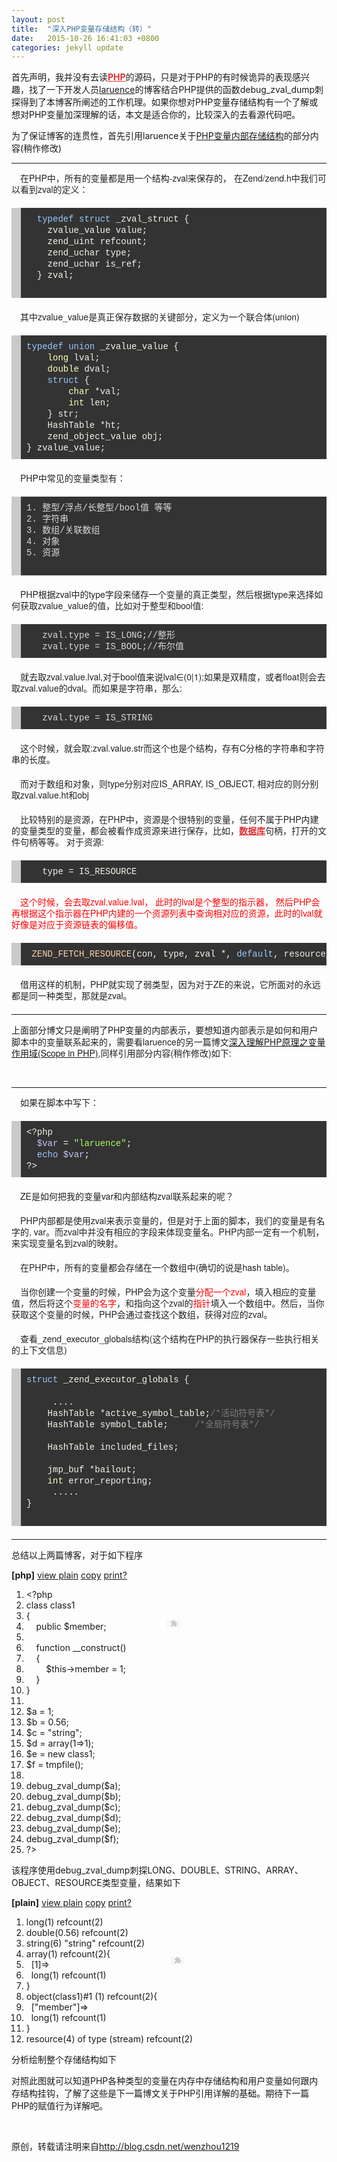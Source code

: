 ```yaml
---
layout: post
title:  "深入PHP变量存储结构（转）"
date:   2015-10-26 16:41:03 +0800
categories: jekyll update
---
```




<div id="article_content" class="article_content">

<p>首先声明，我并没有去读<a href="http://lib.csdn.net/base/36" class="replace_word" title="PHP知识库" target="_blank" style="color:#df3434; font-weight:bold;">PHP</a>的源码，只是对于PHP的有时候诡异的表现感兴趣，找了一下开发人员<a target="_blank" href="http://http://www.laruence.com/">laruence</a>的博客结合PHP提供的函数debug_zval_dump刺探得到了本博客所阐述的工作机理。如果你想对PHP变量存储结构有一个了解或想对PHP变量加深理解的话，本文是适合你的，比较深入的去看源代码吧。</p>
<p>为了保证博客的连贯性，首先引用laruence关于<a target="_blank" href="http://http://www.laruence.com/2008/08/22/412.html">PHP变量内部存储结构</a>的部分内容(稍作修改)</p>
<p></p>
<hr>
<p></p>
<p style="margin-top:0px; margin-bottom:1.5em; padding-top:0px; padding-bottom:0px; border:0px; font-family:'Helvetica Neue',Helvetica,Arial,sans-serif; vertical-align:baseline; text-indent:1em; color:rgb(34,34,34); line-height:18px">
在PHP中，所有的变量都是用一个结构-zval来保存的， 在Zend/zend.h中我们可以看到zval的定义：</p>
<pre name="code" class="sh_cpp sh_sourceCode" linenum="off" style="margin-top: 1.5em; margin-bottom: 1.5em; padding: 9px; border-width: 0px 0px 0px 15px; border-left-style: solid; border-left-color: rgb(201, 201, 201); font-family: Monaco, Consolas, Courier, monospace; vertical-align: baseline; line-height: 18px; background-color: rgb(51, 51, 51); color: rgb(246, 243, 232); overflow-x: auto;"><ol style="margin: 0px; padding: 0px; border: 0px; font-style: inherit; font-family: inherit; vertical-align: baseline; list-style-type: none;"><li style="margin: 0px; padding: 0px; border: 0px; font-style: inherit; font-family: inherit; vertical-align: baseline;">&nbsp;&nbsp;<span class="sh_keyword" style="margin: 0px; padding: 0px; border: 0px; font-family: inherit; vertical-align: baseline; color: rgb(150, 203, 254);">typedef</span> <span class="sh_keyword" style="margin: 0px; padding: 0px; border: 0px; font-family: inherit; vertical-align: baseline; color: rgb(150, 203, 254);">struct</span><span class="sh_normal" style="margin: 0px; padding: 0px; border: 0px; font-style: inherit; font-family: inherit; vertical-align: baseline;"> </span><span class="sh_classname" style="margin: 0px; padding: 0px; border: 0px; font-style: inherit; font-family: inherit; vertical-align: baseline;">_zval_struct</span> <span class="sh_cbracket" style="margin: 0px; padding: 0px; border: 0px; font-style: inherit; font-family: inherit; vertical-align: baseline;">{</span></li><li style="margin: 0px; padding: 0px; border: 0px; font-style: inherit; font-family: inherit; vertical-align: baseline;">&nbsp;&nbsp;&nbsp;&nbsp;<span class="sh_usertype" style="margin: 0px; padding: 0px; border: 0px; font-style: inherit; font-family: inherit; vertical-align: baseline;">zvalue_value</span><span class="sh_normal" style="margin: 0px; padding: 0px; border: 0px; font-style: inherit; font-family: inherit; vertical-align: baseline;"> </span>value<span class="sh_symbol" style="margin: 0px; padding: 0px; border: 0px; font-style: inherit; font-family: inherit; vertical-align: baseline;">;</span></li><li style="margin: 0px; padding: 0px; border: 0px; font-style: inherit; font-family: inherit; vertical-align: baseline;">&nbsp;&nbsp;&nbsp;&nbsp;<span class="sh_usertype" style="margin: 0px; padding: 0px; border: 0px; font-style: inherit; font-family: inherit; vertical-align: baseline;">zend_uint</span><span class="sh_normal" style="margin: 0px; padding: 0px; border: 0px; font-style: inherit; font-family: inherit; vertical-align: baseline;"> </span>refcount<span class="sh_symbol" style="margin: 0px; padding: 0px; border: 0px; font-style: inherit; font-family: inherit; vertical-align: baseline;">;</span></li><li style="margin: 0px; padding: 0px; border: 0px; font-style: inherit; font-family: inherit; vertical-align: baseline;">&nbsp;&nbsp;&nbsp;&nbsp;<span class="sh_usertype" style="margin: 0px; padding: 0px; border: 0px; font-style: inherit; font-family: inherit; vertical-align: baseline;">zend_uchar</span><span class="sh_normal" style="margin: 0px; padding: 0px; border: 0px; font-style: inherit; font-family: inherit; vertical-align: baseline;"> </span>type<span class="sh_symbol" style="margin: 0px; padding: 0px; border: 0px; font-style: inherit; font-family: inherit; vertical-align: baseline;">;</span></li><li style="margin: 0px; padding: 0px; border: 0px; font-style: inherit; font-family: inherit; vertical-align: baseline;">&nbsp;&nbsp;&nbsp;&nbsp;<span class="sh_usertype" style="margin: 0px; padding: 0px; border: 0px; font-style: inherit; font-family: inherit; vertical-align: baseline;">zend_uchar</span><span class="sh_normal" style="margin: 0px; padding: 0px; border: 0px; font-style: inherit; font-family: inherit; vertical-align: baseline;"> </span>is_ref<span class="sh_symbol" style="margin: 0px; padding: 0px; border: 0px; font-style: inherit; font-family: inherit; vertical-align: baseline;">;</span></li><li style="margin: 0px; padding: 0px; border: 0px; font-style: inherit; font-family: inherit; vertical-align: baseline;">&nbsp;&nbsp;<span class="sh_cbracket" style="margin: 0px; padding: 0px; border: 0px; font-style: inherit; font-family: inherit; vertical-align: baseline;">}</span> zval<span class="sh_symbol" style="margin: 0px; padding: 0px; border: 0px; font-style: inherit; font-family: inherit; vertical-align: baseline;">;</span></li><li style="margin: 0px; padding: 0px; border: 0px; font-style: inherit; font-family: inherit; vertical-align: baseline;">&nbsp;</li></ol></pre>
<p style="margin-top:0px; margin-bottom:1.5em; padding-top:0px; padding-bottom:0px; border:0px; font-family:'Helvetica Neue',Helvetica,Arial,sans-serif; vertical-align:baseline; text-indent:1em; color:rgb(34,34,34); line-height:18px">
其中zvalue_value是真正保存数据的关键部分，定义为一个联合体(union)</p>
<pre name="code" class="sh_cpp sh_sourceCode" linenum="off" style="margin-top: 1.5em; margin-bottom: 1.5em; padding: 9px; border-width: 0px 0px 0px 15px; border-left-style: solid; border-left-color: rgb(201, 201, 201); font-family: Monaco, Consolas, Courier, monospace; vertical-align: baseline; line-height: 18px; background-color: rgb(51, 51, 51); color: rgb(246, 243, 232); overflow-x: auto;"><ol style="margin: 0px; padding: 0px; border: 0px; font-style: inherit; font-family: inherit; vertical-align: baseline; list-style-type: none;"><li style="margin: 0px; padding: 0px; border: 0px; font-style: inherit; font-family: inherit; vertical-align: baseline;"><span class="sh_keyword" style="margin: 0px; padding: 0px; border: 0px; font-family: inherit; vertical-align: baseline; color: rgb(150, 203, 254);">typedef</span> <span class="sh_keyword" style="margin: 0px; padding: 0px; border: 0px; font-family: inherit; vertical-align: baseline; color: rgb(150, 203, 254);">union</span> _zvalue_value <span class="sh_cbracket" style="margin: 0px; padding: 0px; border: 0px; font-style: inherit; font-family: inherit; vertical-align: baseline;">{</span></li><li style="margin: 0px; padding: 0px; border: 0px; font-style: inherit; font-family: inherit; vertical-align: baseline;">&nbsp;&nbsp;&nbsp;&nbsp;<span class="sh_type" style="margin: 0px; padding: 0px; border: 0px; font-family: inherit; vertical-align: baseline; color: rgb(255, 255, 182);">long</span> lval<span class="sh_symbol" style="margin: 0px; padding: 0px; border: 0px; font-style: inherit; font-family: inherit; vertical-align: baseline;">;</span></li><li style="margin: 0px; padding: 0px; border: 0px; font-style: inherit; font-family: inherit; vertical-align: baseline;">&nbsp;&nbsp;&nbsp;&nbsp;<span class="sh_type" style="margin: 0px; padding: 0px; border: 0px; font-family: inherit; vertical-align: baseline; color: rgb(255, 255, 182);">double</span> dval<span class="sh_symbol" style="margin: 0px; padding: 0px; border: 0px; font-style: inherit; font-family: inherit; vertical-align: baseline;">;</span></li><li style="margin: 0px; padding: 0px; border: 0px; font-style: inherit; font-family: inherit; vertical-align: baseline;">&nbsp;&nbsp;&nbsp;&nbsp;<span class="sh_keyword" style="margin: 0px; padding: 0px; border: 0px; font-family: inherit; vertical-align: baseline; color: rgb(150, 203, 254);">struct</span> <span class="sh_cbracket" style="margin: 0px; padding: 0px; border: 0px; font-style: inherit; font-family: inherit; vertical-align: baseline;">{</span></li><li style="margin: 0px; padding: 0px; border: 0px; font-style: inherit; font-family: inherit; vertical-align: baseline;">&nbsp;&nbsp;&nbsp;&nbsp;&nbsp;&nbsp;&nbsp;&nbsp;<span class="sh_type" style="margin: 0px; padding: 0px; border: 0px; font-family: inherit; vertical-align: baseline; color: rgb(255, 255, 182);">char</span> <span class="sh_symbol" style="margin: 0px; padding: 0px; border: 0px; font-style: inherit; font-family: inherit; vertical-align: baseline;">*</span>val<span class="sh_symbol" style="margin: 0px; padding: 0px; border: 0px; font-style: inherit; font-family: inherit; vertical-align: baseline;">;</span></li><li style="margin: 0px; padding: 0px; border: 0px; font-style: inherit; font-family: inherit; vertical-align: baseline;">&nbsp;&nbsp;&nbsp;&nbsp;&nbsp;&nbsp;&nbsp;&nbsp;<span class="sh_type" style="margin: 0px; padding: 0px; border: 0px; font-family: inherit; vertical-align: baseline; color: rgb(255, 255, 182);">int</span> len<span class="sh_symbol" style="margin: 0px; padding: 0px; border: 0px; font-style: inherit; font-family: inherit; vertical-align: baseline;">;</span></li><li style="margin: 0px; padding: 0px; border: 0px; font-style: inherit; font-family: inherit; vertical-align: baseline;">&nbsp;&nbsp;&nbsp;&nbsp;<span class="sh_cbracket" style="margin: 0px; padding: 0px; border: 0px; font-style: inherit; font-family: inherit; vertical-align: baseline;">}</span> str<span class="sh_symbol" style="margin: 0px; padding: 0px; border: 0px; font-style: inherit; font-family: inherit; vertical-align: baseline;">;</span></li><li style="margin: 0px; padding: 0px; border: 0px; font-style: inherit; font-family: inherit; vertical-align: baseline;">&nbsp;&nbsp;&nbsp;&nbsp;<span class="sh_usertype" style="margin: 0px; padding: 0px; border: 0px; font-style: inherit; font-family: inherit; vertical-align: baseline;">HashTable</span><span class="sh_normal" style="margin: 0px; padding: 0px; border: 0px; font-style: inherit; font-family: inherit; vertical-align: baseline;"> </span><span class="sh_symbol" style="margin: 0px; padding: 0px; border: 0px; font-style: inherit; font-family: inherit; vertical-align: baseline;">*</span>ht<span class="sh_symbol" style="margin: 0px; padding: 0px; border: 0px; font-style: inherit; font-family: inherit; vertical-align: baseline;">;</span></li><li style="margin: 0px; padding: 0px; border: 0px; font-style: inherit; font-family: inherit; vertical-align: baseline;">&nbsp;&nbsp;&nbsp;&nbsp;<span class="sh_usertype" style="margin: 0px; padding: 0px; border: 0px; font-style: inherit; font-family: inherit; vertical-align: baseline;">zend_object_value</span><span class="sh_normal" style="margin: 0px; padding: 0px; border: 0px; font-style: inherit; font-family: inherit; vertical-align: baseline;"> </span>obj<span class="sh_symbol" style="margin: 0px; padding: 0px; border: 0px; font-style: inherit; font-family: inherit; vertical-align: baseline;">;</span></li><li style="margin: 0px; padding: 0px; border: 0px; font-style: inherit; font-family: inherit; vertical-align: baseline;"><span class="sh_cbracket" style="margin: 0px; padding: 0px; border: 0px; font-style: inherit; font-family: inherit; vertical-align: baseline;">}</span> zvalue_value<span class="sh_symbol" style="margin: 0px; padding: 0px; border: 0px; font-style: inherit; font-family: inherit; vertical-align: baseline;">;</span></li></ol></pre>
<p style="margin-top:0px; margin-bottom:1.5em; padding-top:0px; padding-bottom:0px; border:0px; font-family:'Helvetica Neue',Helvetica,Arial,sans-serif; vertical-align:baseline; text-indent:1em; color:rgb(34,34,34); line-height:18px">
PHP中常见的变量类型有：</p>
<pre name="code" class="sh_shell" linenum="off" style="margin-top: 1.5em; margin-bottom: 1.5em; padding: 9px; border-width: 0px 0px 0px 15px; border-left-style: solid; border-left-color: rgb(201, 201, 201); font-family: Monaco, Consolas, Courier, monospace; vertical-align: baseline; line-height: 18px; background-color: rgb(51, 51, 51); color: rgb(217, 217, 217); overflow-x: auto;"><ol style="margin: 0px; padding: 0px; border: 0px; font-style: inherit; font-family: inherit; vertical-align: baseline; list-style-type: none;"><li style="margin: 0px; padding: 0px; border: 0px; font-style: inherit; font-family: inherit; vertical-align: baseline;">1. 整型/浮点/长整型/bool值 等等</li><li style="margin: 0px; padding: 0px; border: 0px; font-style: inherit; font-family: inherit; vertical-align: baseline;">2. 字符串</li><li style="margin: 0px; padding: 0px; border: 0px; font-style: inherit; font-family: inherit; vertical-align: baseline;">3. 数组/关联数组</li><li style="margin: 0px; padding: 0px; border: 0px; font-style: inherit; font-family: inherit; vertical-align: baseline;">4. 对象</li><li style="margin: 0px; padding: 0px; border: 0px; font-style: inherit; font-family: inherit; vertical-align: baseline;">5. 资源</li><li style="margin: 0px; padding: 0px; border: 0px; font-style: inherit; font-family: inherit; vertical-align: baseline;">&nbsp;</li></ol></pre>
<p style="margin-top:0px; margin-bottom:1.5em; padding-top:0px; padding-bottom:0px; border:0px; font-family:'Helvetica Neue',Helvetica,Arial,sans-serif; vertical-align:baseline; text-indent:1em; color:rgb(34,34,34); line-height:18px">
PHP根据zval中的type字段来储存一个变量的真正类型，然后根据type来选择如何获取zvalue_value的值，比如对于整型和bool值:</p>
<pre name="code" class="sh_shell" linenum="off" style="margin-top: 1.5em; margin-bottom: 1.5em; padding: 9px; border-width: 0px 0px 0px 15px; border-left-style: solid; border-left-color: rgb(201, 201, 201); font-family: Monaco, Consolas, Courier, monospace; vertical-align: baseline; line-height: 18px; background-color: rgb(51, 51, 51); color: rgb(217, 217, 217); overflow-x: auto;"><ol style="margin: 0px; padding: 0px; border: 0px; font-style: inherit; font-family: inherit; vertical-align: baseline; list-style-type: none;"><li style="margin: 0px; padding: 0px; border: 0px; font-style: inherit; font-family: inherit; vertical-align: baseline;">&nbsp;&nbsp;&nbsp;zval.type = IS_LONG;//整形</li><li style="margin: 0px; padding: 0px; border: 0px; font-style: inherit; font-family: inherit; vertical-align: baseline;">&nbsp;&nbsp;&nbsp;zval.type = IS_BOOL;//布尔值</li></ol></pre>
<p style="margin-top:0px; margin-bottom:1.5em; padding-top:0px; padding-bottom:0px; border:0px; font-family:'Helvetica Neue',Helvetica,Arial,sans-serif; vertical-align:baseline; text-indent:1em; color:rgb(34,34,34); line-height:18px">
就去取zval.value.lval,对于bool值来说lval∈(0|1);如果是双精度，或者float则会去取zval.value的dval。而如果是字符串，那么:</p>
<pre name="code" class="sh_shell" linenum="off" style="margin-top: 1.5em; margin-bottom: 1.5em; padding: 9px; border-width: 0px 0px 0px 15px; border-left-style: solid; border-left-color: rgb(201, 201, 201); font-family: Monaco, Consolas, Courier, monospace; vertical-align: baseline; line-height: 18px; background-color: rgb(51, 51, 51); color: rgb(217, 217, 217); overflow-x: auto;"><ol style="margin: 0px; padding: 0px; border: 0px; font-style: inherit; font-family: inherit; vertical-align: baseline; list-style-type: none;"><li style="margin: 0px; padding: 0px; border: 0px; font-style: inherit; font-family: inherit; vertical-align: baseline;">&nbsp;&nbsp;&nbsp;zval.type = IS_STRING</li></ol></pre>
<p style="margin-top:0px; margin-bottom:1.5em; padding-top:0px; padding-bottom:0px; border:0px; font-family:'Helvetica Neue',Helvetica,Arial,sans-serif; vertical-align:baseline; text-indent:1em; color:rgb(34,34,34); line-height:18px">
这个时候，就会取:zval.value.str而这个也是个结构，存有C分格的字符串和字符串的长度。</p>
<p style="margin-top:0px; margin-bottom:1.5em; padding-top:0px; padding-bottom:0px; border:0px; font-family:'Helvetica Neue',Helvetica,Arial,sans-serif; vertical-align:baseline; text-indent:1em; color:rgb(34,34,34); line-height:18px">
<span style="text-indent:1em">而对于数组和对象，则type分别对应IS_ARRAY, IS_OBJECT, 相对应的则分别取zval.value.ht和obj</span></p>
<p style="margin-top:0px; margin-bottom:1.5em; padding-top:0px; padding-bottom:0px; border:0px; font-family:'Helvetica Neue',Helvetica,Arial,sans-serif; vertical-align:baseline; text-indent:1em; color:rgb(34,34,34); line-height:18px">
比较特别的是资源，在PHP中，资源是个很特别的变量，任何不属于PHP内建的变量类型的变量，都会被看作成资源来进行保存，比如，<a href="http://lib.csdn.net/base/14" class="replace_word" title="MySQL知识库" target="_blank" style="color:#df3434; font-weight:bold;">数据库</a>句柄，打开的文件句柄等等。 对于资源:</p>
<pre name="code" class="sh_php sh_sourceCode" linenum="off" style="margin-top: 1.5em; margin-bottom: 1.5em; padding: 9px; border-width: 0px 0px 0px 15px; border-left-style: solid; border-left-color: rgb(201, 201, 201); font-family: Monaco, Consolas, Courier, monospace; vertical-align: baseline; line-height: 18px; background-color: rgb(51, 51, 51); color: rgb(246, 243, 232); overflow-x: auto;"><ol style="margin: 0px; padding: 0px; border: 0px; font-style: inherit; font-family: inherit; vertical-align: baseline; list-style-type: none;"><li style="margin: 0px; padding: 0px; border: 0px; font-style: inherit; font-family: inherit; vertical-align: baseline;">&nbsp;&nbsp;&nbsp;type <span class="sh_symbol" style="margin: 0px; padding: 0px; border: 0px; font-style: inherit; font-family: inherit; vertical-align: baseline;">=</span> IS_RESOURCE</li></ol></pre>
<p style="margin-top:0px; margin-bottom:1.5em; padding-top:0px; padding-bottom:0px; border:0px; font-family:'Helvetica Neue',Helvetica,Arial,sans-serif; vertical-align:baseline; text-indent:1em; line-height:18px">
<span style="color:#ff0000">这个时候，会去取zval.value.lval， 此时的lval是个整型的指示器， 然后PHP会再根据这个指示器在PHP内建的一个资源列表中查询相对应的资源，此时的lval就好像是对应于资源链表的偏移值。</span></p>
<pre name="code" class="sh_php sh_sourceCode" linenum="off" style="margin-top: 1.5em; margin-bottom: 1.5em; padding: 9px; border-width: 0px 0px 0px 15px; border-left-style: solid; border-left-color: rgb(201, 201, 201); font-family: Monaco, Consolas, Courier, monospace; vertical-align: baseline; line-height: 18px; background-color: rgb(51, 51, 51); color: rgb(246, 243, 232); overflow-x: auto;"><ol style="margin: 0px; padding: 0px; border: 0px; font-style: inherit; font-family: inherit; vertical-align: baseline; list-style-type: none;"><li style="margin: 0px; padding: 0px; border: 0px; font-style: inherit; font-family: inherit; vertical-align: baseline;">&nbsp;<span class="sh_function" style="margin: 0px; padding: 0px; border: 0px; font-family: inherit; vertical-align: baseline; color: rgb(255, 210, 167);">ZEND_FETCH_RESOURCE</span><span class="sh_symbol" style="margin: 0px; padding: 0px; border: 0px; font-style: inherit; font-family: inherit; vertical-align: baseline;">(</span>con<span class="sh_symbol" style="margin: 0px; padding: 0px; border: 0px; font-style: inherit; font-family: inherit; vertical-align: baseline;">,</span> type<span class="sh_symbol" style="margin: 0px; padding: 0px; border: 0px; font-style: inherit; font-family: inherit; vertical-align: baseline;">,</span> zval <span class="sh_symbol" style="margin: 0px; padding: 0px; border: 0px; font-style: inherit; font-family: inherit; vertical-align: baseline;">*,</span> <span class="sh_keyword" style="margin: 0px; padding: 0px; border: 0px; font-family: inherit; vertical-align: baseline; color: rgb(150, 203, 254);">default</span><span class="sh_symbol" style="margin: 0px; padding: 0px; border: 0px; font-style: inherit; font-family: inherit; vertical-align: baseline;">,</span> resource_name<span class="sh_symbol" style="margin: 0px; padding: 0px; border: 0px; font-style: inherit; font-family: inherit; vertical-align: baseline;">,</span> resource_type<span class="sh_symbol" style="margin: 0px; padding: 0px; border: 0px; font-style: inherit; font-family: inherit; vertical-align: baseline;">);</span></li></ol></pre>
<p style="margin-top:0px; margin-bottom:1.5em; padding-top:0px; padding-bottom:0px; border:0px; font-family:'Helvetica Neue',Helvetica,Arial,sans-serif; vertical-align:baseline; text-indent:1em; color:rgb(34,34,34); line-height:18px">
借用这样的机制，PHP就实现了弱类型，因为对于ZE的来说，它所面对的永远都是同一种类型，那就是zval。</p>
<hr>
<p>上面部分博文只是阐明了PHP变量的内部表示，要想知道<span style="color:rgb(34,34,34); font-family:'Helvetica Neue',Helvetica,Arial,sans-serif; line-height:18px; text-indent:12px">内部表示是如何和用户脚本中的变量联系起来的，需要看laruence的另一篇博文<a target="_blank" href="http://http://www.laruence.com/2008/08/26/463.html">深入理解PHP原理之变量作用域(Scope
 in PHP)</a>,同样引用部分内容(稍作修改)如下</span><span style="color:rgb(34,34,34); font-family:'Helvetica Neue',Helvetica,Arial,sans-serif; line-height:18px; text-indent:12px">:</span></p>
<p><span style="color:rgb(34,34,34); font-family:'Helvetica Neue',Helvetica,Arial,sans-serif; line-height:18px; text-indent:12px"><br>
</span></p>
<span style="color:rgb(34,34,34); font-family:'Helvetica Neue',Helvetica,Arial,sans-serif; line-height:18px"></span>
<hr>
<p style="margin-top:0px; margin-bottom:1.5em; padding-top:0px; padding-bottom:0px; border:0px; font-family:'Helvetica Neue',Helvetica,Arial,sans-serif; vertical-align:baseline; text-indent:1em; color:rgb(34,34,34); line-height:18px">
如果在脚本中写下：</p>
<pre name="code" class="sh_php sh_sourceCode" linenum="off" style="margin-top: 1.5em; margin-bottom: 1.5em; padding: 9px; border-width: 0px 0px 0px 15px; border-left-style: solid; border-left-color: rgb(201, 201, 201); font-family: Monaco, Consolas, Courier, monospace; vertical-align: baseline; line-height: 18px; background-color: rgb(51, 51, 51); color: rgb(246, 243, 232); overflow-x: auto;"><ol style="margin: 0px; padding: 0px; border: 0px; font-style: inherit; font-family: inherit; vertical-align: baseline; list-style-type: none;"><li style="margin: 0px; padding: 0px; border: 0px; font-style: inherit; font-family: inherit; vertical-align: baseline;"><span class="sh_symbol" style="margin: 0px; padding: 0px; border: 0px; font-style: inherit; font-family: inherit; vertical-align: baseline;">&lt;?php</span></li><li style="margin: 0px; padding: 0px; border: 0px; font-style: inherit; font-family: inherit; vertical-align: baseline;">&nbsp;&nbsp;<span class="sh_variable" style="margin: 0px; padding: 0px; border: 0px; font-family: inherit; vertical-align: baseline; color: rgb(198, 197, 254);">$var</span> <span class="sh_symbol" style="margin: 0px; padding: 0px; border: 0px; font-style: inherit; font-family: inherit; vertical-align: baseline;">=</span> <span class="sh_string" style="margin: 0px; padding: 0px; border: 0px; font-family: inherit; vertical-align: baseline; color: rgb(168, 255, 96);">"laruence"</span><span class="sh_symbol" style="margin: 0px; padding: 0px; border: 0px; font-style: inherit; font-family: inherit; vertical-align: baseline;">;</span></li><li style="margin: 0px; padding: 0px; border: 0px; font-style: inherit; font-family: inherit; vertical-align: baseline;">&nbsp;&nbsp;<span class="sh_keyword" style="margin: 0px; padding: 0px; border: 0px; font-family: inherit; vertical-align: baseline; color: rgb(150, 203, 254);">echo</span> <span class="sh_variable" style="margin: 0px; padding: 0px; border: 0px; font-family: inherit; vertical-align: baseline; color: rgb(198, 197, 254);">$var</span><span class="sh_symbol" style="margin: 0px; padding: 0px; border: 0px; font-style: inherit; font-family: inherit; vertical-align: baseline;">;</span></li><li style="margin: 0px; padding: 0px; border: 0px; font-style: inherit; font-family: inherit; vertical-align: baseline;"><span class="sh_symbol" style="margin: 0px; padding: 0px; border: 0px; font-style: inherit; font-family: inherit; vertical-align: baseline;">?&gt;</span></li></ol></pre>
<p style="margin-top:0px; margin-bottom:1.5em; padding-top:0px; padding-bottom:0px; border:0px; font-family:'Helvetica Neue',Helvetica,Arial,sans-serif; vertical-align:baseline; text-indent:1em; color:rgb(34,34,34); line-height:18px">
ZE是如何把我的变量var和内部结构zval联系起来的呢？</p>
<p style="margin-top:0px; margin-bottom:1.5em; padding-top:0px; padding-bottom:0px; border:0px; font-family:'Helvetica Neue',Helvetica,Arial,sans-serif; vertical-align:baseline; text-indent:1em; color:rgb(34,34,34); line-height:18px">
PHP内部都是使用zval来表示变量的，但是对于上面的脚本，我们的变量是有名字的, var。而zval中并没有相应的字段来体现变量名。PHP内部一定有一个机制，来实现变量名到zval的映射。</p>
<p style="margin-top:0px; margin-bottom:1.5em; padding-top:0px; padding-bottom:0px; border:0px; font-family:'Helvetica Neue',Helvetica,Arial,sans-serif; vertical-align:baseline; text-indent:1em; color:rgb(34,34,34); line-height:18px">
在PHP中，所有的变量都会存储在一个数组中(确切的说是hash table)。</p>
<p style="margin-top:0px; margin-bottom:1.5em; padding-top:0px; padding-bottom:0px; border:0px; font-family:'Helvetica Neue',Helvetica,Arial,sans-serif; vertical-align:baseline; text-indent:1em; line-height:18px">
<span style="color:rgb(34,34,34)">当你创建一个变量的时候，PHP会为这个变量</span><span style="color:#ff0000">分配一个zval</span><span style="color:rgb(34,34,34)">，填入相应的变量值，然后将这个</span><span style="color:#ff0000">变量的名字</span><span style="color:rgb(34,34,34)">，和指向这个zval的</span><span style="color:#ff0000">指针</span><span style="color:#222222">填入一个数组中。然后，当你获取这个变量的时候，PHP会通过查找这个数组，获得对应的zval。</span></p>
<p style="margin-top:0px; margin-bottom:1.5em; padding-top:0px; padding-bottom:0px; border:0px; font-family:'Helvetica Neue',Helvetica,Arial,sans-serif; vertical-align:baseline; text-indent:1em; color:rgb(34,34,34); line-height:18px">
查看_zend_executor_globals结构(这个结构在PHP的执行器保存一些执行相关的上下文信息)</p>
<pre name="code" class="sh_cpp sh_sourceCode" linenum="off" style="margin-top: 1.5em; margin-bottom: 1.5em; padding: 9px; border-width: 0px 0px 0px 15px; border-left-style: solid; border-left-color: rgb(201, 201, 201); font-family: Monaco, Consolas, Courier, monospace; vertical-align: baseline; line-height: 18px; background-color: rgb(51, 51, 51); color: rgb(246, 243, 232); overflow-x: auto;"><ol style="margin: 0px; padding: 0px; border: 0px; font-style: inherit; font-family: inherit; vertical-align: baseline; list-style-type: none;"><li style="margin: 0px; padding: 0px; border: 0px; font-style: inherit; font-family: inherit; vertical-align: baseline;"><span class="sh_keyword" style="margin: 0px; padding: 0px; border: 0px; font-family: inherit; vertical-align: baseline; color: rgb(150, 203, 254);">struct</span><span class="sh_normal" style="margin: 0px; padding: 0px; border: 0px; font-style: inherit; font-family: inherit; vertical-align: baseline;"> </span><span class="sh_classname" style="margin: 0px; padding: 0px; border: 0px; font-style: inherit; font-family: inherit; vertical-align: baseline;">_zend_executor_globals</span> <span class="sh_cbracket" style="margin: 0px; padding: 0px; border: 0px; font-style: inherit; font-family: inherit; vertical-align: baseline;">{</span></li><li style="margin: 0px; padding: 0px; border: 0px; font-style: inherit; font-family: inherit; vertical-align: baseline;">&nbsp;</li><li style="margin: 0px; padding: 0px; border: 0px; font-style: inherit; font-family: inherit; vertical-align: baseline;">&nbsp;&nbsp;&nbsp;&nbsp;&nbsp;<span class="sh_symbol" style="margin: 0px; padding: 0px; border: 0px; font-style: inherit; font-family: inherit; vertical-align: baseline;">....</span></li><li style="margin: 0px; padding: 0px; border: 0px; font-style: inherit; font-family: inherit; vertical-align: baseline;">&nbsp;&nbsp;&nbsp;&nbsp;<span class="sh_usertype" style="margin: 0px; padding: 0px; border: 0px; font-style: inherit; font-family: inherit; vertical-align: baseline;">HashTable</span><span class="sh_normal" style="margin: 0px; padding: 0px; border: 0px; font-style: inherit; font-family: inherit; vertical-align: baseline;"> </span><span class="sh_symbol" style="margin: 0px; padding: 0px; border: 0px; font-style: inherit; font-family: inherit; vertical-align: baseline;">*</span>active_symbol_table<span class="sh_symbol" style="margin: 0px; padding: 0px; border: 0px; font-style: inherit; font-family: inherit; vertical-align: baseline;">;</span><span class="sh_comment" style="margin: 0px; padding: 0px; border: 0px; font-family: inherit; vertical-align: baseline; color: rgb(124, 124, 124);">/*活动符号表*/</span></li><li style="margin: 0px; padding: 0px; border: 0px; font-style: inherit; font-family: inherit; vertical-align: baseline;">&nbsp;&nbsp;&nbsp;&nbsp;<span class="sh_usertype" style="margin: 0px; padding: 0px; border: 0px; font-style: inherit; font-family: inherit; vertical-align: baseline;">HashTable</span><span class="sh_normal" style="margin: 0px; padding: 0px; border: 0px; font-style: inherit; font-family: inherit; vertical-align: baseline;"> </span>symbol_table<span class="sh_symbol" style="margin: 0px; padding: 0px; border: 0px; font-style: inherit; font-family: inherit; vertical-align: baseline;">;</span>     <span class="sh_comment" style="margin: 0px; padding: 0px; border: 0px; font-family: inherit; vertical-align: baseline; color: rgb(124, 124, 124);">/*全局符号表*/</span></li><li style="margin: 0px; padding: 0px; border: 0px; font-style: inherit; font-family: inherit; vertical-align: baseline;">&nbsp;</li><li style="margin: 0px; padding: 0px; border: 0px; font-style: inherit; font-family: inherit; vertical-align: baseline;">&nbsp;&nbsp;&nbsp;&nbsp;<span class="sh_usertype" style="margin: 0px; padding: 0px; border: 0px; font-style: inherit; font-family: inherit; vertical-align: baseline;">HashTable</span><span class="sh_normal" style="margin: 0px; padding: 0px; border: 0px; font-style: inherit; font-family: inherit; vertical-align: baseline;"> </span>included_files<span class="sh_symbol" style="margin: 0px; padding: 0px; border: 0px; font-style: inherit; font-family: inherit; vertical-align: baseline;">;</span>   </li><li style="margin: 0px; padding: 0px; border: 0px; font-style: inherit; font-family: inherit; vertical-align: baseline;">&nbsp;</li><li style="margin: 0px; padding: 0px; border: 0px; font-style: inherit; font-family: inherit; vertical-align: baseline;">&nbsp;&nbsp;&nbsp;&nbsp;<span class="sh_usertype" style="margin: 0px; padding: 0px; border: 0px; font-style: inherit; font-family: inherit; vertical-align: baseline;">jmp_buf</span><span class="sh_normal" style="margin: 0px; padding: 0px; border: 0px; font-style: inherit; font-family: inherit; vertical-align: baseline;"> </span><span class="sh_symbol" style="margin: 0px; padding: 0px; border: 0px; font-style: inherit; font-family: inherit; vertical-align: baseline;">*</span>bailout<span class="sh_symbol" style="margin: 0px; padding: 0px; border: 0px; font-style: inherit; font-family: inherit; vertical-align: baseline;">;</span></li><li style="margin: 0px; padding: 0px; border: 0px; font-style: inherit; font-family: inherit; vertical-align: baseline;">&nbsp;&nbsp;&nbsp;&nbsp;<span class="sh_type" style="margin: 0px; padding: 0px; border: 0px; font-family: inherit; vertical-align: baseline; color: rgb(255, 255, 182);">int</span> error_reporting<span class="sh_symbol" style="margin: 0px; padding: 0px; border: 0px; font-style: inherit; font-family: inherit; vertical-align: baseline;">;</span></li><li style="margin: 0px; padding: 0px; border: 0px; font-style: inherit; font-family: inherit; vertical-align: baseline;">&nbsp;&nbsp;&nbsp;&nbsp;&nbsp;<span class="sh_symbol" style="margin: 0px; padding: 0px; border: 0px; font-style: inherit; font-family: inherit; vertical-align: baseline;">.....</span></li><li style="margin: 0px; padding: 0px; border: 0px; font-style: inherit; font-family: inherit; vertical-align: baseline;"><span class="sh_cbracket" style="margin: 0px; padding: 0px; border: 0px; font-style: inherit; font-family: inherit; vertical-align: baseline;">}</span></li><li style="margin: 0px; padding: 0px; border: 0px; font-style: inherit; font-family: inherit; vertical-align: baseline;">&nbsp;</li></ol></pre>
<hr>
<p>总结以上两篇博客，对于如下程序</p>
<p></p>
<div class="dp-highlighter bg_php"><div class="bar"><div class="tools"><b>[php]</b> <a href="#" class="ViewSource" title="view plain" onclick="dp.sh.Toolbar.Command('ViewSource',this);return false;">view plain</a><span data-mod="popu_168"> <a href="#" class="CopyToClipboard" title="copy" onclick="dp.sh.Toolbar.Command('CopyToClipboard',this);return false;">copy</a><div style="position: absolute; left: 476px; top: 2646px; width: 23px; height: 12px; z-index: 99;"><embed id="ZeroClipboardMovie_1" src="http://static.blog.csdn.net/scripts/ZeroClipboard/ZeroClipboard.swf" loop="false" menu="false" quality="best" bgcolor="#ffffff" name="ZeroClipboardMovie_1" allowscriptaccess="always" allowfullscreen="false" type="application/x-shockwave-flash" pluginspage="http://www.macromedia.com/go/getflashplayer" flashvars="id=1&amp;width=23&amp;height=12" wmode="transparent" width="23" align="middle" height="12"></div></span><span data-mod="popu_169"> <a href="#" class="PrintSource" title="print" onclick="dp.sh.Toolbar.Command('PrintSource',this);return false;">print</a></span><a href="#" class="About" title="?" onclick="dp.sh.Toolbar.Command('About',this);return false;">?</a></div></div><ol start="1" class="dp-c"><li class="alt"><span><span>&lt;?php&nbsp;&nbsp;</span></span></li><li class=""><span><span class="keyword">class</span><span>&nbsp;class1&nbsp;&nbsp;</span></span></li><li class="alt"><span>{&nbsp;&nbsp;</span></li><li class=""><span>&nbsp;&nbsp;&nbsp;&nbsp;<span class="keyword">public</span><span>&nbsp;</span><span class="vars">$member</span><span>;&nbsp;&nbsp;</span></span></li><li class="alt"><span>&nbsp;&nbsp;&nbsp;&nbsp;&nbsp;&nbsp;</span></li><li class=""><span>&nbsp;&nbsp;&nbsp;&nbsp;<span class="keyword">function</span><span>&nbsp;__construct()&nbsp;&nbsp;</span></span></li><li class="alt"><span>&nbsp;&nbsp;&nbsp;&nbsp;{&nbsp;&nbsp;</span></li><li class=""><span>&nbsp;&nbsp;&nbsp;&nbsp;&nbsp;&nbsp;&nbsp;&nbsp;<span class="vars">$this</span><span>-&gt;member&nbsp;=&nbsp;1;&nbsp;&nbsp;</span></span></li><li class="alt"><span>&nbsp;&nbsp;&nbsp;&nbsp;}&nbsp;&nbsp;</span></li><li class=""><span>}&nbsp;&nbsp;</span></li><li class="alt"><span>&nbsp;&nbsp;</span></li><li class=""><span><span class="vars">$a</span><span>&nbsp;=&nbsp;1;&nbsp;&nbsp;</span></span></li><li class="alt"><span><span class="vars">$b</span><span>&nbsp;=&nbsp;0.56;&nbsp;&nbsp;</span></span></li><li class=""><span><span class="vars">$c</span><span>&nbsp;=&nbsp;</span><span class="string">"string"</span><span>;&nbsp;&nbsp;</span></span></li><li class="alt"><span><span class="vars">$d</span><span>&nbsp;=&nbsp;</span><span class="keyword">array</span><span>(1=&gt;1);&nbsp;&nbsp;</span></span></li><li class=""><span><span class="vars">$e</span><span>&nbsp;=&nbsp;</span><span class="keyword">new</span><span>&nbsp;class1;&nbsp;&nbsp;</span></span></li><li class="alt"><span><span class="vars">$f</span><span>&nbsp;=&nbsp;tmpfile();&nbsp;&nbsp;</span></span></li><li class=""><span>&nbsp;&nbsp;</span></li><li class="alt"><span>debug_zval_dump(<span class="vars">$a</span><span>);&nbsp;&nbsp;</span></span></li><li class=""><span>debug_zval_dump(<span class="vars">$b</span><span>);&nbsp;&nbsp;</span></span></li><li class="alt"><span>debug_zval_dump(<span class="vars">$c</span><span>);&nbsp;&nbsp;</span></span></li><li class=""><span>debug_zval_dump(<span class="vars">$d</span><span>);&nbsp;&nbsp;</span></span></li><li class="alt"><span>debug_zval_dump(<span class="vars">$e</span><span>);&nbsp;&nbsp;</span></span></li><li class=""><span>debug_zval_dump(<span class="vars">$f</span><span>);&nbsp;&nbsp;</span></span></li><li class="alt"><span>?&gt;&nbsp;&nbsp;</span></li></ol><div class="save_code tracking-ad" data-mod="popu_249" style="display: none;"><a href="javascript:;" target="_blank"><img src="http://static.blog.csdn.net/images/save_snippets.png"></a></div></div><pre name="code" class="php" style="display: none;">&lt;?php
class class1
{
	public $member;
	
	function __construct()
	{
		$this-&gt;member = 1;
	}
}

$a = 1;
$b = 0.56;
$c = "string";
$d = array(1=&gt;1);
$e = new class1;
$f = tmpfile();

debug_zval_dump($a);
debug_zval_dump($b);
debug_zval_dump($c);
debug_zval_dump($d);
debug_zval_dump($e);
debug_zval_dump($f);
?&gt;</pre>该程序使用debug_zval_dump刺探LONG、DOUBLE、STRING、ARRAY、OBJECT、RESOURCE类型变量，结果如下
<p></p>
<p></p>
<div class="dp-highlighter bg_plain"><div class="bar"><div class="tools"><b>[plain]</b> <a href="#" class="ViewSource" title="view plain" onclick="dp.sh.Toolbar.Command('ViewSource',this);return false;">view plain</a><span data-mod="popu_168"> <a href="#" class="CopyToClipboard" title="copy" onclick="dp.sh.Toolbar.Command('CopyToClipboard',this);return false;">copy</a><div style="position: absolute; left: 482px; top: 3185px; width: 23px; height: 12px; z-index: 99;"><embed id="ZeroClipboardMovie_2" src="http://static.blog.csdn.net/scripts/ZeroClipboard/ZeroClipboard.swf" loop="false" menu="false" quality="best" bgcolor="#ffffff" name="ZeroClipboardMovie_2" allowscriptaccess="always" allowfullscreen="false" type="application/x-shockwave-flash" pluginspage="http://www.macromedia.com/go/getflashplayer" flashvars="id=2&amp;width=23&amp;height=12" wmode="transparent" width="23" align="middle" height="12"></div></span><span data-mod="popu_169"> <a href="#" class="PrintSource" title="print" onclick="dp.sh.Toolbar.Command('PrintSource',this);return false;">print</a></span><a href="#" class="About" title="?" onclick="dp.sh.Toolbar.Command('About',this);return false;">?</a></div></div><ol start="1"><li class="alt"><span><span>long(1)&nbsp;refcount(2)&nbsp;&nbsp;</span></span></li><li class=""><span>double(0.56)&nbsp;refcount(2)&nbsp;&nbsp;</span></li><li class="alt"><span>string(6)&nbsp;"string"&nbsp;refcount(2)&nbsp;&nbsp;</span></li><li class=""><span>array(1)&nbsp;refcount(2){&nbsp;&nbsp;</span></li><li class="alt"><span>&nbsp;&nbsp;[1]=&gt;&nbsp;&nbsp;</span></li><li class=""><span>&nbsp;&nbsp;long(1)&nbsp;refcount(1)&nbsp;&nbsp;</span></li><li class="alt"><span>}&nbsp;&nbsp;</span></li><li class=""><span>object(class1)#1&nbsp;(1)&nbsp;refcount(2){&nbsp;&nbsp;</span></li><li class="alt"><span>&nbsp;&nbsp;["member"]=&gt;&nbsp;&nbsp;</span></li><li class=""><span>&nbsp;&nbsp;long(1)&nbsp;refcount(1)&nbsp;&nbsp;</span></li><li class="alt"><span>}&nbsp;&nbsp;</span></li><li class=""><span>resource(4)&nbsp;of&nbsp;type&nbsp;(stream)&nbsp;refcount(2)&nbsp;&nbsp;</span></li></ol><div class="save_code tracking-ad" data-mod="popu_249" style="display: none;"><a href="javascript:;" target="_blank"><img src="http://static.blog.csdn.net/images/save_snippets.png"></a></div></div><pre name="code" class="plain" style="display: none;">long(1) refcount(2)
double(0.56) refcount(2)
string(6) "string" refcount(2)
array(1) refcount(2){
  [1]=&gt;
  long(1) refcount(1)
}
object(class1)#1 (1) refcount(2){
  ["member"]=&gt;
  long(1) refcount(1)
}
resource(4) of type (stream) refcount(2)</pre>分析绘制整个存储结构如下<br>
<img src="http://img.blog.csdn.net/20131120205527281?watermark/2/text/aHR0cDovL2Jsb2cuY3Nkbi5uZXQvd2VuemhvdTEyMTk=/font/5a6L5L2T/fontsize/400/fill/I0JBQkFCMA==/dissolve/70/gravity/Center" alt=""><br>
<p></p>
<p>对照此图就可以知道PHP各种类型的变量在内存中存储结构和用户变量如何跟内存结构挂钩，了解了这些是下一篇博文关于PHP引用详解的基础。期待下一篇PHP的赋值行为详解吧。</p>
<p><br>
</p>
<p>原创，转载请注明来自<a target="_blank" href="http://blog.csdn.net/wenzhou1219">http://blog.csdn.net/wenzhou1219</a><br>
</p>
   
</div>